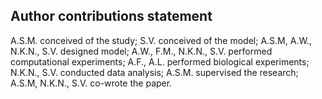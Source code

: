 ## Author contributions statement

A.S.M. conceived of the study; S.V. conceived of the model; A.S.M, A.W., N.K.N., S.V. designed model; A.W., F.M., N.K.N., S.V. performed computational experiments; A.F., A.L. performed biological experiments; N.K.N., S.V. conducted data analysis; A.S.M. supervised the research; A.S.M, N.K.N., S.V. co-wrote the paper.

